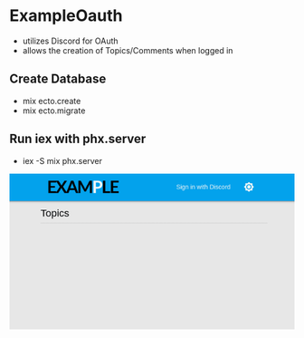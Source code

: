 # ExampleOauth

- utilizes Discord for OAuth
- allows the creation of Topics/Comments when logged in

## Create Database

- mix ecto.create
- mix ecto.migrate

## Run iex with phx.server

- iex -S mix phx.server

![](https://github.com/haydenmcfarland/assets/blob/master/images/examples/example_oauth.gif?raw=true)
